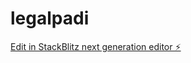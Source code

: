 # legalpadi

[Edit in StackBlitz next generation editor ⚡️](https://stackblitz.com/~/github.com/Kennyking100/legalpadi)